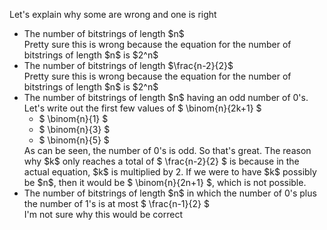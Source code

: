 Let's explain why some are wrong and one is right

<ul>
    <li> The number of bitstrings of length $n$ <br/> 
    Pretty sure this is wrong because the equation for the number of bitstrings of length $n$ is $2^n$
    <li> The number of bitstrings of length $\frac{n-2}{2}$ <br/> 
    Pretty sure this is wrong because the equation for the number of bitstrings of length $n$ is $2^n$
    <li> The number of bitstrings of length $n$ having an odd number of 0's. <br/> 
    Let's write out the first few values of $ \binom{n}{2k+1} $ <br/> 
    <ul>
        <li> $ \binom{n}{1} $
        <li> $ \binom{n}{3} $
        <li> $ \binom{n}{5} $
    </ul>
    As can be seen, the number of 0's is odd. 
    So that's great. The reason why $k$ only reaches a total of $ \frac{n-2}{2} $ is because in the actual equation, $k$ is multiplied by 2. 
    If we were to have $k$ possibly be $n$, then it would be $ \binom{n}{2n+1} $, which is not possible.
    <li> The number of bitstrings of length $n$ in which the number of 0's plus the number of 1's is at most $ \frac{n-1}{2} $ <br/> 
    I'm not sure why this would be correct
</ul>
